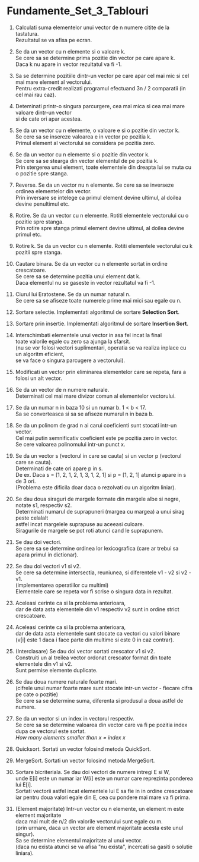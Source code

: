 # Fundamente_Set_3_Tablouri
 
 1. Calculati suma elementelor unui vector de n numere citite de la tastatura.  
    Rezultatul se va afisa pe ecran.  
  
 2. Se da un vector cu n elemente si o valoare k.  
    Se cere sa se determine prima pozitie din vector pe care apare k.  
    Daca k nu apare in vector rezultatul va fi -1. 
  
 3. Sa se determine pozitiile dintr-un vector pe care apar cel mai mic si cel mai mare element al vectorului.  
    Pentru extra-credit realizati programul efectuand 3n / 2 comparatii (in cel mai rau caz).  
  
 4. Deteminati printr-o singura parcurgere, cea mai mica si cea mai mare valoare dintr-un vector  
    si de cate ori apar acestea.  
  
 5. Se da un vector cu n elemente, o valoare e si o pozitie din vector k.  
    Se cere sa se insereze valoarea e in vector pe pozitia k.  
    Primul element al vectorului se considera pe pozitia zero.  

 6. Se da un vector cu n elemente si o pozitie din vector k.  
    Se cere sa se stearga din vector elementul de pe pozitia k.  
    Prin stergerea unui element, toate elementele din dreapta lui se muta cu o pozitie spre stanga.  
  
 7. Reverse. Se da un vector nu n elemente. Se cere sa se inverseze ordinea elementelor din vector.  
    Prin inversare se intelege ca primul element devine ultimul, al doilea devine penultimul etc.  
  
 8. Rotire. Se da un vector cu n elemente. Rotiti elementele vectorului cu o pozitie spre stanga.  
    Prin rotire spre stanga primul element devine ultimul, al doilea devine primul etc.  
   
 9. Rotire k. Se da un vector cu n elemente. Rotiti elementele vectorului cu k pozitii spre stanga.  
  
10. Cautare binara. Se da un vector cu n elemente sortat in ordine crescatoare.  
    Se cere sa se determine pozitia unui element dat k.  
    Daca elementul nu se gaseste in vector rezultatul va fi -1. 

11. Ciurul lui Eratostene. Se da un numar natural n.  
    Se cere sa se afiseze toate numerele prime mai mici sau egale cu n.   
  
12. Sortare selectie. Implementati algoritmul de sortare **Selection Sort**.  
  
13. Sortare prin insertie. Implementati algoritmul de sortare **Insertion Sort**.  
  
14. Interschimbati elementele unui vector in asa fel incat la final  
    toate valorile egale cu zero sa ajunga la sfarsit.  
    (nu se vor folosi vectori suplimentari, operatia se va realiza inplace cu un algoritm eficient,  
    se va face o singura parcugere a vectorului).  
    
15. Modificati un vector prin eliminarea elementelor care se repeta, fara a folosi un alt vector.  
  
16. Se da un vector de n numere naturale.  
    Determinati cel mai mare divizor comun al elementelor vectorului.

17. Se da un numar n in baza 10 si un numar b. 1 < b < 17.  
    Sa se converteasca si sa se afiseze numarul n in baza b.   
  
18. Se da un polinom de grad n ai carui coeficienti sunt stocati intr-un vector.  
    Cel mai putin semnificativ coeficient este pe pozitia zero in vector.  
    Se cere valoarea polinomului intr-un punct x.  

19. Se da un vector s (vectorul in care se cauta) si un vector p (vectorul care se cauta).  
    Determinati de cate ori apare p in s.  
    De ex. Daca s = [1, 2, 1, 2, 1, 3, 1, 2, 1] si p = [1, 2, 1] atunci p apare in s de 3 ori.  
    (Problema este dificila doar daca o rezolvati cu un algoritm liniar).  

20. Se dau doua siraguri de margele formate din margele albe si negre, notate s1, respectiv s2.  
    Determinati numarul de suprapuneri (margea cu margea) a unui sirag peste celalalt  
    astfel incat margelele suprapuse au aceeasi culoare.  
    Siragurile de margele se pot roti atunci cand le suprapunem.  

21. Se dau doi vectori.  
    Se cere sa se determine ordinea lor lexicografica (care ar trebui sa apara primul in dictionar).  

22. Se dau doi vectori v1 si v2.  
    Se cere sa determine intersectia, reuniunea, si diferentele v1 - v2 si v2 - v1.  
    (implementarea operatiilor cu multimi)  
    Elementele care se repeta vor fi scrise o singura data in rezultat.  
  
23. Aceleasi cerinte ca si la problema anterioara,  
    dar de data asta elementele din v1 respectiv v2  sunt in ordine strict crescatoare.  

24. Aceleasi cerinte ca si la problema anterioara,  
    dar de data asta elementele sunt stocate ca vectori cu valori binare  
    (v[i] este 1 daca i face parte din multime si este 0 in caz contrar).  

25. (Interclasare) Se dau doi vector sortati crescator v1 si v2.  
    Construiti un al treilea vector ordonat crescator format din toate elementele din  v1 si v2.  
    Sunt permise elemente duplicate.  

26. Se dau doua numere naturale foarte mari.  
    (cifrele unui numar foarte mare sunt stocate intr-un vector - fiecare cifra pe cate o pozitie)  
    Se cere sa se determine suma, diferenta si produsul a doua astfel de numere.  

27. Se da un vector si un index in vectorul respectiv.  
    Se cere sa se determine valoarea din vector care va fi pe pozitia index dupa ce vectorul este sortat.  
    *How many elements smaller than x = index x*  

28. Quicksort. Sortati un vector folosind metoda QuickSort.  
  
29. MergeSort. Sortati un vector folosind metoda MergeSort.  
  
30. Sortare bicriteriala. Se dau doi vectori de numere intregi E si W,  
    unde E[i] este un numar iar W[i] este un numar care reprezinta ponderea lui E[i].  
    Sortati vectorii astfel incat elementele lui E sa fie in in ordine crescatoare  
    iar pentru doua valori egale din E, cea cu pondere mai mare va fi prima.  

31. (Element majoritate) Intr-un vector cu n elemente, un element m este element majoritate  
    daca mai mult de n/2 din valorile vectorului sunt egale cu m.  
    (prin urmare, daca un vector are element majoritate acesta este unul singur).  
    Sa se determine elementul majoritate al unui vector.  
    (daca nu exista atunci se va afisa "nu exista", incercati sa gasiti o solutie liniara). 
